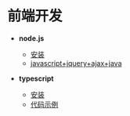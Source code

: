 # 前端开发

- **node.js**
  - [安装](nodejs/nodejs.install.md)
  - [javascript+jquery+ajax+java](end-to-end.interaction/readme.md)


- **typescript**
  - [安装](typescript/安装.md)
  - [代码示例](typescript/代码示例.md)
